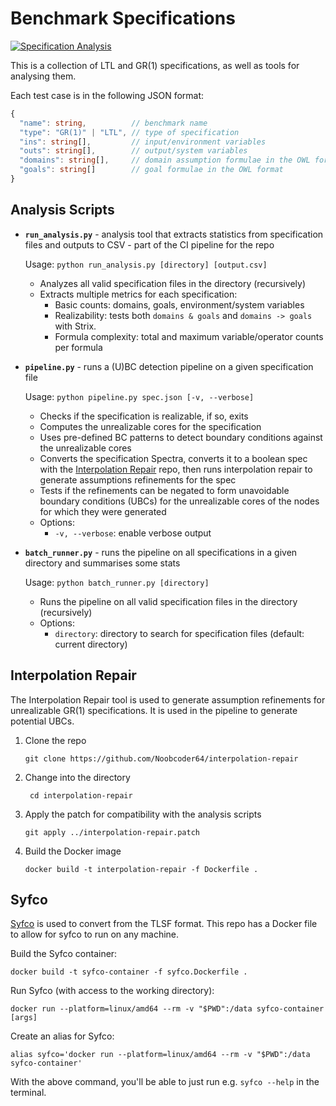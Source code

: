 # Benchmark Specifications
[![Specification Analysis](https://img.shields.io/badge/Specification%20Analysis-Up--to--date-brightgreen?logo=github)](https://github.com/alexanderbira/benchmark-specs/actions/workflows/analysis.yml)

This is a collection of LTL and GR(1) specifications, as well as tools for analysing them.

Each test case is in the following JSON format:
```typescript
{
  "name": string,          // benchmark name
  "type": "GR(1)" | "LTL", // type of specification
  "ins": string[],         // input/environment variables
  "outs": string[],        // output/system variables
  "domains": string[],     // domain assumption formulae in the OWL format (https://gitlab.lrz.de/i7/owl/-/blob/main/doc/FORMATS.md)
  "goals": string[]        // goal formulae in the OWL format
}
```

## Analysis Scripts

- **`run_analysis.py`** - analysis tool that extracts statistics from specification files and outputs to CSV - part of the CI pipeline for the repo
  
  Usage: `python run_analysis.py [directory] [output.csv]`
  
  - Analyzes all valid specification files in the directory (recursively)
  - Extracts multiple metrics for each specification:
    - Basic counts: domains, goals, environment/system variables
    - Realizability: tests both `domains & goals` and `domains -> goals` with Strix.
    - Formula complexity: total and maximum variable/operator counts per formula


- **`pipeline.py`** - runs a (U)BC detection pipeline on a given specification file
  
  Usage: `python pipeline.py spec.json [-v, --verbose]`
  
  - Checks if the specification is realizable, if so, exits
  - Computes the unrealizable cores for the specification
  - Uses pre-defined BC patterns to detect boundary conditions against the unrealizable cores
  - Converts the specification Spectra, converts it to a boolean spec with the [Interpolation Repair](https://github.com/Noobcoder64/interpolation-repair) repo, then runs interpolation repair to generate assumptions refinements for the spec
  - Tests if the refinements can be negated to form unavoidable boundary conditions (UBCs) for the unrealizable cores of the nodes for which they were generated
  - Options:
    - `-v, --verbose`: enable verbose output


- **`batch_runner.py`** - runs the pipeline on all specifications in a given directory and summarises some stats
  
  Usage: `python batch_runner.py [directory]`
  
  - Runs the pipeline on all valid specification files in the directory (recursively)
  - Options:
    - `directory`: directory to search for specification files (default: current directory)

## Interpolation Repair
The Interpolation Repair tool is used to generate assumption refinements for unrealizable GR(1) specifications. It is used in the pipeline to generate potential UBCs.
1. Clone the repo
    ```shell
    git clone https://github.com/Noobcoder64/interpolation-repair
    ```
2. Change into the directory
   ```shell
    cd interpolation-repair
   ```
3. Apply the patch for compatibility with the analysis scripts
    ```shell
    git apply ../interpolation-repair.patch
    ```
4. Build the Docker image
    ```shell
    docker build -t interpolation-repair -f Dockerfile .
    ```

## Syfco
[Syfco](https://github.com/reactive-systems/syfco) is used to convert from the TLSF format. This repo has a Docker file to allow for syfco to run on any machine.

Build the Syfco container:
```shell
docker build -t syfco-container -f syfco.Dockerfile .
```

Run Syfco (with access to the working directory):
```shell
docker run --platform=linux/amd64 --rm -v "$PWD":/data syfco-container [args]
```

Create an alias for Syfco:
```shell
alias syfco='docker run --platform=linux/amd64 --rm -v "$PWD":/data syfco-container'
```
With the above command, you'll be able to just run e.g. `syfco --help` in the terminal.
